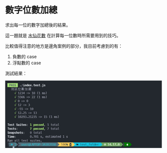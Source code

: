 # 數字位數加總

求出每一位的數字加總後的結果。

這一題就是 [水仙花數](https://github.com/jubeatt/ALG101-personal-record/tree/master/example/1025) 在計算每一位數時所需要用到的技巧。

比較值得注意的地方是邊角案例的部分，我目前考慮到的有：

1. 負數的 case
2. 浮點數的 case

測試結果：

![test](test.jpg)
